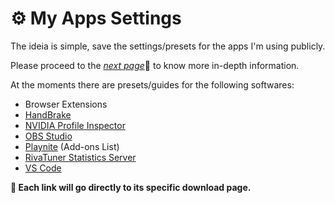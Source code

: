 # ⚙️ My Apps Settings

The ideia is simple, save the settings/presets for the apps I'm using publicly.

Please proceed to the [_next page_](settings/)📄 to know more in-depth information.

At the moments there are presets/guides for the following softwares:

- Browser Extensions
- [HandBrake](https://github.com/HandBrake/HandBrake/releases/latest)
- [NVIDIA Profile Inspector](https://github.com/Orbmu2k/nvidiaProfileInspector/releases/latest)
- [OBS Studio](https://github.com/obsproject/obs-studio/releases/latest)
- [Playnite](https://github.com/JosefNemec/Playnite/releases/latest) (Add-ons List)
- [RivaTuner Statistics Server](https://www.guru3d.com/download/msi-afterburner-beta-download/)
- [VS Code](https://code.visualstudio.com/Download)

**🛑 Each link will go directly to its specific download page.**
